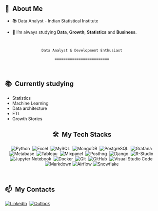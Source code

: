 <div>

 <br>
 
  ## 🧭 &nbsp;About Me

  - 📚 Data Analyst - Indian Statistical Institute
  <!-- - 🔭 I'm currently working on <a href="#">MyJob</a> -->

  - 🌱  I’m always studying **Data**, **Growth**, **Statistics** and **Business**.

</div>


<div align="center">

 <br>

  `Data Analyst & Development Enthusiast`

  `=========================`
 <br>
 
</div>

 <br>
 
  ## 📚 &nbsp;Currently studying

  - Statistics
  - Machine Learning
  - Data architecture
  - ETL
  - Growth Stories

</div>


<div align="center">

  ## 🛠️ &nbsp;My Tech Stacks

  ![Python](https://img.shields.io/badge/-Python-0D1117?style=flat&logo=python)&nbsp;
  ![Excel](https://img.shields.io/badge/-Excel-0D1117?style=flat&logo=microsoftexcel)&nbsp;
  ![MySQL](https://img.shields.io/badge/-MySQL-0D1117?style=flat&logo=mysql)&nbsp;
  ![MongoDB](https://img.shields.io/badge/-MongoDB-0D1117?style=flat&logo=mongodb)&nbsp;
  ![PostgreSQL](https://img.shields.io/badge/-PostgreSQL-0D1117?style=flat&logo=postgresql)&nbsp;
  ![Grafana](https://img.shields.io/badge/-Grafana-0D1117?style=flat&logo=grafana)&nbsp;
  ![Metabase](https://img.shields.io/badge/-Metabase-0D1117?style=flat&logo=metabase)&nbsp;
  ![Tableau](https://img.shields.io/badge/-Tableau-0D1117?style=flat&logo=tableau)&nbsp;
  ![Mixpanel](https://img.shields.io/badge/-Mixpanel-0D1117?style=flat&logo=Mixpanel)&nbsp;
  ![Posthog](https://img.shields.io/badge/-Posthog-0D1117?style=flat&logo=posthog)&nbsp;
  ![Django](https://img.shields.io/badge/-Django-0D1117?style=flat&logo=django)&nbsp;
  ![R-Studio](https://img.shields.io/badge/-R-0D1117?style=flat&logo=rstudio)&nbsp;
  ![Jupyter Notebook](https://img.shields.io/badge/-Jupyter%20Notebook-0D1117?style=flat&logo=jupyter)&nbsp;
  ![Docker](https://img.shields.io/badge/-Docker-0D1117?style=flat&logo=docker)&nbsp;
  ![Git](https://img.shields.io/badge/-Git-0D1117?style=flat&logo=git)&nbsp;
  ![GitHub](https://img.shields.io/badge/-GitHub-0D1117?style=flat&logo=github)&nbsp;
  ![Visual Studio Code](https://img.shields.io/badge/-VS%20Code-0D1117?style=flat&logo=visual-studio-code&logoColor=007ACC)&nbsp;
  ![Markdown](https://img.shields.io/badge/-Markdown-0D1117?style=flat&logo=markdown)
  ![Airflow](https://img.shields.io/badge/-Airflow-0D1117?style=flat&logo=Apache-Airflow)
  ![Snowflake](https://img.shields.io/badge/-Snowflake-0D1117?style=flat&logo=Snowflake)
  
 <br>

</div>


<div>

  ## 📫 &nbsp;My Contacts

  <!-- [![Portfolio Badge](https://img.shields.io/badge/-Portifolio-blueviolet?style=flat-square&logo=Portfolio&logoColor=white)](https://pepyn0.github.io/)&nbsp; -->
  [![LinkedIn](https://img.shields.io/badge/-Vishesh_Tiwari-blue?style=flat-square&logo=Linkedin&logoColor=white&link=https://www.linkedin.com/in/vishesh-tiwari-kepler22b/)](https://www.linkedin.com/in/vishesh-tiwari-kepler22b/)&nbsp;
  [![Outlook](https://img.shields.io/badge/-vishesh_tiwari@outlook.com-red?style=flat-square&logo=Outlook&logoColor=white)](mailto:vishesh_tiwari@outlook.com)&nbsp;

